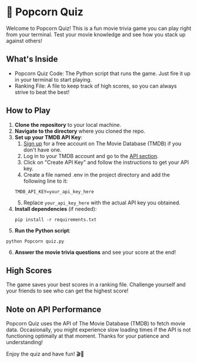 # 🍿 Popcorn Quiz
Welcome to Popcorn Quiz! This is a fun movie trivia game you can play right from your terminal. Test your movie knowledge and see how you stack up against others!

## What's Inside
- Popcorn Quiz Code: The Python script that runs the game. Just fire it up in your terminal to start playing.
- Ranking File: A file to keep track of high scores, so you can always strive to beat the best!

## How to Play
1. **Clone the repository** to your local machine.
2. **Navigate to the directory** where you cloned the repo.
3. **Set up your TMDB API Key**:
    1. [Sign up](https://www.themoviedb.org/) for a free account on The Movie Database (TMDB) if you don't have one.
    2. Log in to your TMDB account and go to the [API section](https://www.themoviedb.org/settings/api).
    3. Click on "Create API Key" and follow the instructions to get your API key.
    4. Create a file named .env in the project directory and add the following line to it:
     ```
     TMDB_API_KEY=your_api_key_here
     ```
    5. Replace `your_api_key_here` with the actual API key you obtained.
4. **Install dependencies** (if needed):
   ```
   pip install -r requirements.txt
   ```
6. **Run the Python script**:
  ```
  python Popcorn quiz.py
  ```
6. **Answer the movie trivia questions** and see your score at the end!

## High Scores
The game saves your best scores in a ranking file. Challenge yourself and your friends to see who can get the highest score!

## Note on API Performance
Popcorn Quiz uses the API of The Movie Database (TMDB) to fetch movie data. Occasionally, you might experience slow loading times if the API is not functioning optimally at that moment. Thanks for your patience and understanding!

Enjoy the quiz and have fun! 🎬🍿
